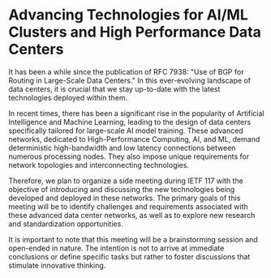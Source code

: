 # Advancing Technologies for AI/ML Clusters and High Performance Data Centers

It has been a while since the publication of RFC 7938: "Use of BGP for Routing in Large-Scale Data Centers." In this ever-evolving landscape of data centers, it is crucial that we stay up-to-date with the latest technologies deployed within them.

In recent times, there has been a significant rise in the popularity of Artificial Intelligence and Machine Learning, leading to the design of data centers specifically tailored for large-scale AI model training. These advanced networks, dedicated to High-Performance Computing, AI, and ML, demand deterministic high-bandwidth and low latency connections between numerous processing nodes. They also impose unique requirements for network topologies and interconnecting technologies.

Therefore, we plan to organize a side meeting during IETF 117 with the objective of introducing and discussing the new technologies being developed and deployed in these networks. The primary goals of this meeting will be to identify challenges and requirements associated with these advanced data center networks, as well as to explore new research and standardization opportunities.

It is important to note that this meeting will be a brainstorming session and open-ended in nature. The intention is not to arrive at immediate conclusions or define specific tasks but rather to foster discussions that stimulate innovative thinking.
